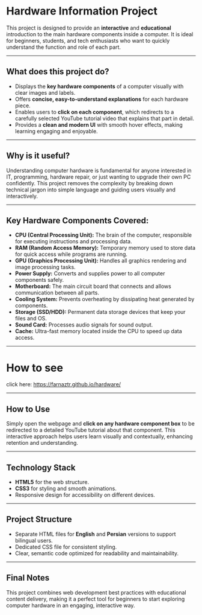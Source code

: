 # Hardware Information Project

This project is designed to provide an **interactive** and **educational** introduction to the main hardware components inside a computer. It is ideal for beginners, students, and tech enthusiasts who want to quickly understand the function and role of each part.

---

## What does this project do?

- Displays the **key hardware components** of a computer visually with clear images and labels.
- Offers **concise, easy-to-understand explanations** for each hardware piece.
- Enables users to **click on each component**, which redirects to a carefully selected YouTube tutorial video that explains that part in detail.
- Provides a **clean and modern UI** with smooth hover effects, making learning engaging and enjoyable.

---

## Why is it useful?

Understanding computer hardware is fundamental for anyone interested in IT, programming, hardware repair, or just wanting to upgrade their own PC confidently. This project removes the complexity by breaking down technical jargon into simple language and guiding users visually and interactively.

---

## Key Hardware Components Covered:

- **CPU (Central Processing Unit):** The brain of the computer, responsible for executing instructions and processing data.
- **RAM (Random Access Memory):** Temporary memory used to store data for quick access while programs are running.
- **GPU (Graphics Processing Unit):** Handles all graphics rendering and image processing tasks.
- **Power Supply:** Converts and supplies power to all computer components safely.
- **Motherboard:** The main circuit board that connects and allows communication between all parts.
- **Cooling System:** Prevents overheating by dissipating heat generated by components.
- **Storage (SSD/HDD):** Permanent data storage devices that keep your files and OS.
- **Sound Card:** Processes audio signals for sound output.
- **Cache:** Ultra-fast memory located inside the CPU to speed up data access.

---

# How to see

click here: https://farnaztr.github.io/hardware/

---


## How to Use

Simply open the webpage and **click on any hardware component box** to be redirected to a detailed YouTube tutorial about that component. This interactive approach helps users learn visually and contextually, enhancing retention and understanding.

---

## Technology Stack

- **HTML5** for the web structure.
- **CSS3** for styling and smooth animations.
- Responsive design for accessibility on different devices.

---

## Project Structure

- Separate HTML files for **English** and **Persian** versions to support bilingual users.
- Dedicated CSS file for consistent styling.
- Clear, semantic code optimized for readability and maintainability.

---

## Final Notes

This project combines web development best practices with educational content delivery, making it a perfect tool for beginners to start exploring computer hardware in an engaging, interactive way.

